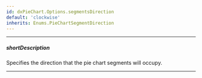 ```yaml
---
id: dxPieChart.Options.segmentsDirection
default: 'clockwise'
inherits: Enums.PieChartSegmentDirection
---
```

---
##### shortDescription
Specifies the direction that the pie chart segments will occupy.

---
<!-- Description goes here -->
